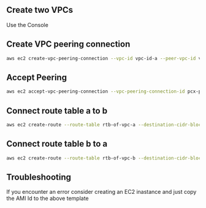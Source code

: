 ## Create two VPCs 
Use the Console

## Create VPC peering connection
```sh
aws ec2 create-vpc-peering-connection --vpc-id vpc-id-a --peer-vpc-id vpc-id-b
```
## Accept Peering
```sh
aws ec2 accept-vpc-peering-connection --vpc-peering-connection-id pcx-peeringid
```
## Connect route table a to b
```sh
aws ec2 create-route --route-table rtb-of-vpc-a --destination-cidr-block ip-address-of-b --vpc-peering-connection pcx-peeringid
```
## Connect route table b to a
```sh
aws ec2 create-route --route-table rtb-of-vpc-b --destination-cidr-block ip-address-of-a --vpc-peering-conection pcx-peeringid
```

## Troubleshooting
If you encounter an error consider creating an EC2 inastance and just copy the AMI Id to the above template